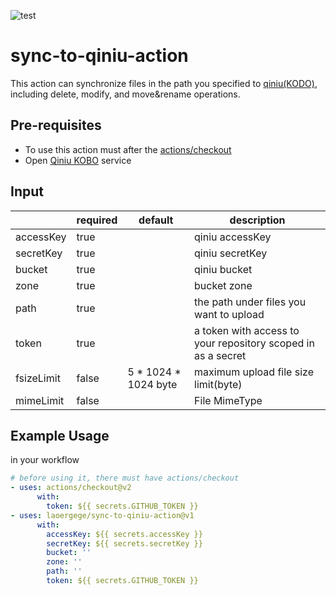 
![test](https://github.com/laoergege/sync-to-qiniu-action/workflows/test/badge.svg)

# sync-to-qiniu-action

This action can synchronize files in the path you specified to [qiniu(KODO)](https://www.qiniu.com/products/kodo), including delete, modify, and move&rename operations.

## Pre-requisites

- To use this action must after the [actions/checkout](https://github.com/actions/checkout)
- Open [Qiniu KOBO](https://www.qiniu.com/products/kodo) service

## Input

|            | required | default              | description                                                  |
| ---------- | -------- | -------------------- | ------------------------------------------------------------ |
| accessKey  | true     |                      | qiniu accessKey                                              |
| secretKey  | true     |                      | qiniu secretKey                                              |
| bucket     | true     |                      | qiniu bucket                                                 |
| zone       | true     |                      | bucket zone                                                  |
| path       | true     |                      | the path under files you want to upload                      |
| token      | true     |                      | a token with access to your repository scoped in as a secret |
| fsizeLimit | false    | 5 * 1024 * 1024 byte | maximum upload file size limit(byte)                         |
| mimeLimit  | false    |                      | File MimeType                                                |


## Example Usage

in your workflow
```yml
# before using it, there must have actions/checkout
- uses: actions/checkout@v2
      with: 
        token: ${{ secrets.GITHUB_TOKEN }}
- uses: laoergege/sync-to-qiniu-action@v1
      with:
        accessKey: ${{ secrets.accessKey }}
        secretKey: ${{ secrets.secretKey }}
        bucket: ''
        zone: ''
        path: ''
        token: ${{ secrets.GITHUB_TOKEN }}
```
